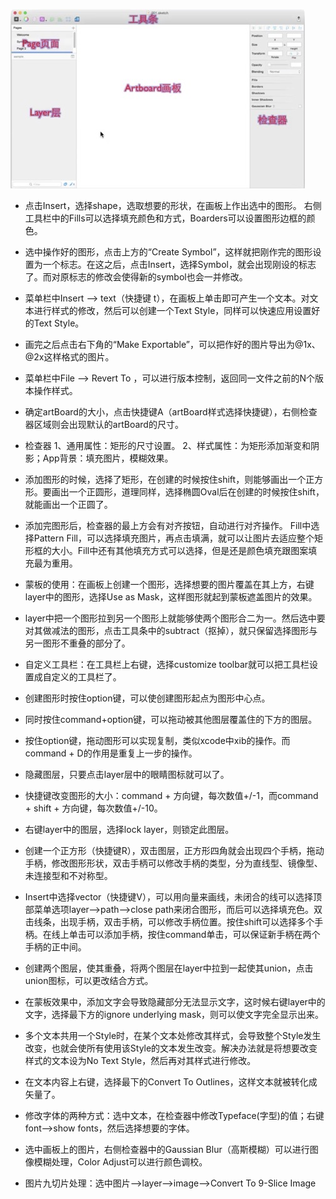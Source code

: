 ![](https://github.com/bw4uf/bw4uf.github.io/blob/master/_posts/sketch.png?raw=true)


 * 点击Insert，选择shape，选取想要的形状，在画板上作出选中的图形。
右侧工具栏中的Fills可以选择填充颜色和方式，Boarders可以设置图形边框的颜色。

 * 选中操作好的图形，点击上方的“Create Symbol”，这样就把刚作完的图形设置为一个标志。在这之后，点击Insert，选择Symbol，就会出现刚设的标志了。而对原标志的修改会使得新的symbol也会一并修改。
 
 * 菜单栏中Insert —> text（快捷键 t），在画板上单击即可产生一个文本。对文本进行样式的修改，然后可以创建一个Text Style，同样可以快速应用设置好的Text Style。
 
 * 画完之后点击右下角的“Make Exportable”，可以把作好的图片导出为@1x、@2x这样格式的图片。
 
 * 菜单栏中File —> Revert To ，可以进行版本控制，返回同一文件之前的N个版本操作样式。

 * 确定artBoard的大小，点击快捷键A（artBoard样式选择快捷键），右侧检查器区域则会出现默认的artBoard的尺寸。
 
 * 检查器												1、通用属性：矩形的尺寸设置。                                                                   	2、样式属性：为矩形添加渐变和阴影；App背景：填充图片，模糊效果。
 
 * 添加图形的时候，选择了矩形，在创建的时候按住shift，则能够画出一个正方形。要画出一个正圆形，道理同样，选择椭圆Oval后在创建的时候按住shift，就能画出一个正圆了。
 
 * 添加完图形后，检查器的最上方会有对齐按钮，自动进行对齐操作。
Fill中选择Pattern Fill，可以选择填充图片，再点击填满，就可以让图片去适应整个矩形框的大小。Fill中还有其他填充方式可以选择，但是还是颜色填充跟图案填充最为重用。

 * 蒙板的使用：在画板上创建一个图形，选择想要的图片覆盖在其上方，右键layer中的图形，选择Use as Mask，这样图形就起到蒙板遮盖图片的效果。
 
 * layer中把一个图形拉到另一个图形上就能够使两个图形合二为一。然后选中要对其做减法的图形，点击工具条中的subtract（抠掉），就只保留选择图形与另一图形不重叠的部分了。
 
 * 自定义工具栏：在工具栏上右键，选择customize toolbar就可以把工具栏设置成自定义的工具栏了。
 
 * 创建图形时按住option键，可以使创建图形起点为图形中心点。
 
 * 同时按住command+option键，可以拖动被其他图层覆盖住的下方的图层。
 
 * 按住option键，拖动图形可以实现复制，类似xcode中xib的操作。而command + D的作用是重复上一步的操作。
 
 * 隐藏图层，只要点击layer层中的眼睛图标就可以了。
 
 * 快捷键改变图形的大小：command + 方向键，每次数值+/-1，而command + shift + 方向键，每次数值+/-10。
 
 * 右键layer中的图层，选择lock layer，则锁定此图层。
 
 * 创建一个正方形（快捷键R），双击图层，正方形四角就会出现四个手柄，拖动手柄，修改图形形状，双击手柄可以修改手柄的类型，分为直线型、镜像型、未连接型和不对称型。
 
 * Insert中选择vector（快捷键V），可以用向量来画线，未闭合的线可以选择顶部菜单选项layer—>path—>close path来闭合图形，而后可以选择填充色。双击线条，出现手柄，双击手柄，可以修改手柄位置。按住shift可以选择多个手柄。在线上单击可以添加手柄，按住command单击，可以保证新手柄在两个手柄的正中间。
 
 * 创建两个图层，使其重叠，将两个图层在layer中拉到一起使其union，点击union图标，可以更改结合方式。
 
 * 在蒙板效果中，添加文字会导致隐藏部分无法显示文字，这时候右键layer中的文字，选择最下方的ignore underlying mask，则可以使文字完全显示出来。
 
 * 多个文本共用一个Style时，在某个文本处修改其样式，会导致整个Style发生改变，也就会使所有使用该Style的文本发生改变。解决办法就是将想要改变样式的文本设为No Text Style，然后再对其样式进行修改。
 
 * 在文本内容上右键，选择最下的Convert To Outlines，这样文本就被转化成矢量了。
 
 * 修改字体的两种方式：选中文本，在检查器中修改Typeface(字型)的值；右键font—>show fonts，然后选择想要的字体。
 
 * 选中画板上的图片，右侧检查器中的Gaussian Blur（高斯模糊）可以进行图像模糊处理，Color Adjust可以进行颜色调校。
 
 * 图片九切片处理：选中图片—>layer—>image—>Convert To 9-Slice Image

